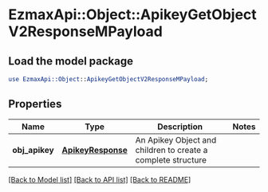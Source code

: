 # EzmaxApi::Object::ApikeyGetObjectV2ResponseMPayload

## Load the model package
```perl
use EzmaxApi::Object::ApikeyGetObjectV2ResponseMPayload;
```

## Properties
Name | Type | Description | Notes
------------ | ------------- | ------------- | -------------
**obj_apikey** | [**ApikeyResponse**](ApikeyResponse.md) | An Apikey Object and children to create a complete structure | 

[[Back to Model list]](../README.md#documentation-for-models) [[Back to API list]](../README.md#documentation-for-api-endpoints) [[Back to README]](../README.md)



